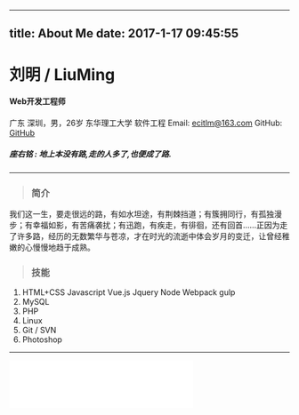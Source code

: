 
---
title: About Me
date: 2017-1-17 09:45:55
---





# 刘明 / LiuMing

####   Web开发工程师
 广东 深圳，男，26岁
 东华理工大学 软件工程
 Email: ecitlm@163.com
 GitHub: [GitHub](https://github.com/ecitlm)


##### 座右铭 : 地上本没有路,走的人多了,也便成了路.

--------------------------------



>###  简介

我们这一生，要走很远的路，有如水坦途，有荆棘挡道；有簇拥同行，有孤独漫步；有幸福如影，有苦痛袭扰；有迅跑，有疾走，有徘徊，还有回首……正因为走了许多路，经历的无数繁华与苍凉，才在时光的流逝中体会岁月的变迁，让曾经稚嫩的心慢慢地趋于成熟。


>### 技能

1. HTML+CSS  Javascript  Vue.js  Jquery Node Webpack gulp
1. MySQL
1. PHP
1. Linux
1. Git / SVN
1. Photoshop

-------
<iframe frameborder="no" border="0" marginwidth="0" marginheight="0" width=330 height=86 src="//music.163.com/outchain/player?type=2&id=27159995&auto=1&height=66"></iframe>